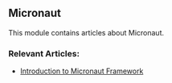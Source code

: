 ## Micronaut

This module contains articles about Micronaut.

### Relevant Articles:
- [Introduction to Micronaut Framework](https://www.surya.com/micronaut)
